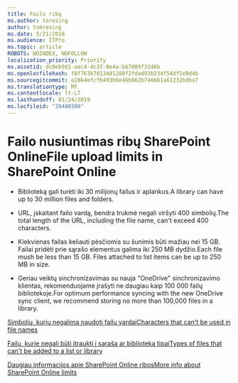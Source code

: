 ```yaml
---
title: Failo ribų
ms.author: toresing
author: tomresing
ms.date: 5/21/2018
ms.audience: ITPro
ms.topic: article
ROBOTS: NOINDEX, NOFOLLOW
localization_priority: Priority
ms.assetid: dc0eb9d1-aec4-4c37-8e4a-b67089f3246b
ms.openlocfilehash: f8f763b78134d1288f2fdad93b234f54df5e8d4b
ms.sourcegitcommit: e2864efcfb493b6e46b662b746661a61232bdba7
ms.translationtype: MT
ms.contentlocale: lt-LT
ms.lasthandoff: 01/24/2019
ms.locfileid: "29480300"
---
```

# <a name="file-upload-limits-in-sharepoint-online"></a><span data-ttu-id="e6e8f-102">Failo nusiuntimas ribų SharePoint Online</span><span class="sxs-lookup"><span data-stu-id="e6e8f-102">File upload limits in SharePoint Online</span></span>

- <span data-ttu-id="e6e8f-103">Biblioteką gali turėti iki 30 milijonų failus ir aplankus.</span><span class="sxs-lookup"><span data-stu-id="e6e8f-103">A library can have up to 30 million files and folders.</span></span>
    
- <span data-ttu-id="e6e8f-104">URL, įskaitant failo vardą, bendra trukmė negali viršyti 400 simbolių.</span><span class="sxs-lookup"><span data-stu-id="e6e8f-104">The total length of the URL, including the file name, can't exceed 400 characters.</span></span>
    
- <span data-ttu-id="e6e8f-p101">Kiekvienas failas keliauti pėsčiomis su šunimis būti mažiau nei 15 GB. Failai pridėti prie sąrašo elementus galima iki 250 MB dydžio.</span><span class="sxs-lookup"><span data-stu-id="e6e8f-p101">Each file mush be less than 15 GB. Files attached to list items can be up to 250 MB in size.</span></span>
    
- <span data-ttu-id="e6e8f-107">Geriau veiktų sinchronizavimas su nauja "OneDrive" sinchronizavimo klientas, rekomenduojame įrašyti ne daugiau kaip 100 000 failų bibliotekoje.</span><span class="sxs-lookup"><span data-stu-id="e6e8f-107">For optimum performance syncing with the new OneDrive sync client, we recommend storing no more than 100,000 files in a library.</span></span> 
    
[<span data-ttu-id="e6e8f-108">Simbolių, kurių negalima naudoti failų vardai</span><span class="sxs-lookup"><span data-stu-id="e6e8f-108">Characters that can't be used in file names</span></span>](https://go.microsoft.com/fwlink/?linkid=866430)
  
[<span data-ttu-id="e6e8f-109">Failų, kurie negali būti įtraukti į sąrašą ar biblioteką tipai</span><span class="sxs-lookup"><span data-stu-id="e6e8f-109">Types of files that can't be added to a list or library</span></span>](https://go.microsoft.com/fwlink/?linkid=273757)
  
[<span data-ttu-id="e6e8f-110">Daugiau informacijos apie SharePoint Online ribos</span><span class="sxs-lookup"><span data-stu-id="e6e8f-110">More info about SharePoint Online limits</span></span>](https://go.microsoft.com/fwlink/?linkid=271273)
  

